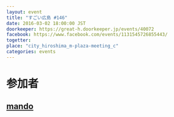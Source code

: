 ```yaml
---
layout: event
title: "すごい広島 #146"
date: 2016-03-02 18:00:00 JST
doorkeeper: https://great-h.doorkeeper.jp/events/40072
facebook: https://www.facebook.com/events/1131545726855443/
togetter:
place: "city_hiroshima_m-plaza-meeting_c"
categories: events
---
```


# 参加者

## [mando](http://twitter.com/m_ando_japan)
<!-- はじめて参加します。ルール違反してたらすみません -->

